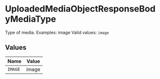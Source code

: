 # UploadedMediaObjectResponseBodyMediaType

Type of media. Examples: image  Valid values: `image`


## Values

| Name    | Value   |
| ------- | ------- |
| `IMAGE` | image   |
